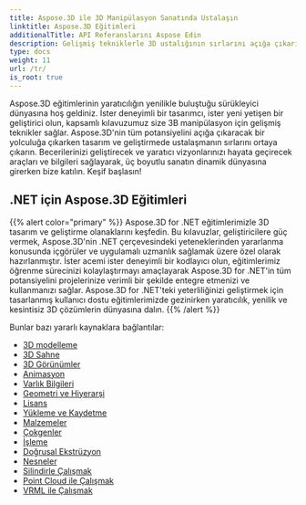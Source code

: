 ```yaml
---
title: Aspose.3D ile 3D Manipülasyon Sanatında Ustalaşın
linktitle: Aspose.3D Eğitimleri
additionalTitle: API Referanslarını Aspose Edin
description: Gelişmiş tekniklerle 3D ustalığının sırlarını açığa çıkarın. 3D yaratıcılığı açığa çıkarmaya yönelik kapsamlı kılavuzumuzla tasarım ve geliştirme becerilerinizi geliştirin.
type: docs
weight: 11
url: /tr/
is_root: true
---
```


Aspose.3D eğitimlerinin yaratıcılığın yenilikle buluştuğu sürükleyici dünyasına hoş geldiniz. İster deneyimli bir tasarımcı, ister yeni yetişen bir geliştirici olun, kapsamlı kılavuzumuz size 3B manipülasyon için gelişmiş teknikler sağlar. Aspose.3D'nin tüm potansiyelini açığa çıkaracak bir yolculuğa çıkarken tasarım ve geliştirmede ustalaşmanın sırlarını ortaya çıkarın. Becerilerinizi geliştirecek ve yaratıcı vizyonlarınızı hayata geçirecek araçları ve bilgileri sağlayarak, üç boyutlu sanatın dinamik dünyasına girerken bize katılın. Keşif başlasın!

## .NET için Aspose.3D Eğitimleri
{{% alert color="primary" %}}
Aspose.3D for .NET eğitimlerimizle 3D tasarım ve geliştirme olanaklarını keşfedin. Bu kılavuzlar, geliştiricilere güç vermek, Aspose.3D'nin .NET çerçevesindeki yeteneklerinden yararlanma konusunda içgörüler ve uygulamalı uzmanlık sağlamak üzere özel olarak hazırlanmıştır. İster acemi ister deneyimli bir kodlayıcı olun, eğitimlerimiz öğrenme sürecinizi kolaylaştırmayı amaçlayarak Aspose.3D for .NET'in tüm potansiyelini projelerinize verimli bir şekilde entegre etmenizi ve kullanmanızı sağlar. Aspose.3D for .NET'teki yeterliliğinizi geliştirmek için tasarlanmış kullanıcı dostu eğitimlerimizde gezinirken yaratıcılık, yenilik ve kesintisiz 3D çözümlerin dünyasına dalın.
{{% /alert %}}

Bunlar bazı yararlı kaynaklara bağlantılar:
 
- [3D modelleme](./net/3d-modeling/)
- [3D Sahne](./net/3d-scene/)
- [3D Görünümler](./net/3d-viewports/)
- [Animasyon](./net/animation/)
- [Varlık Bilgileri](./net/asset-information/)
- [Geometri ve Hiyerarşi](./net/geometry-and-hierarchy/)
- [Lisans](./net/license/)
- [Yükleme ve Kaydetme](./net/loading-and-saving/)
- [Malzemeler](./net/materials/)
- [Çokgenler](./net/polygons/)
- [İşleme](./net/rendering/)
- [Doğrusal Ekstrüzyon](./net/linear-extrusion/)
- [Nesneler](./net/objects/)
- [Silindirle Çalışmak](./net/working-with-cylinder/)
- [Point Cloud ile Çalışmak](./net/working-with-point-cloud/)
- [VRML ile Çalışmak](./net/working-with-vrml/)


